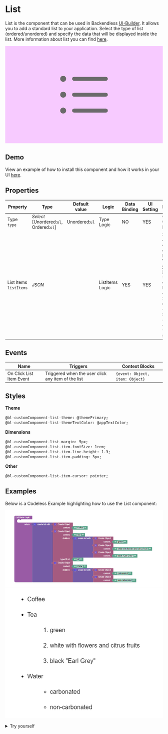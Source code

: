 # List

List is the component that can be used in Backendless [UI-Builder](https://backendless.com/developers/#ui-builder). It allows you to add a standard list to your application. Select the type of list (ordered/unordered) and specify the data that will be displayed inside the list.
More information about list you can find [here](https://developer.mozilla.org/en-US/docs/Web/HTML/Element/li).

<p align="center">
  <img src="./thumbnail.png" alt="main thumbnail" width="780"/>
</p>

## Demo

View an example of how to install this component and how it works in your UI [here](https://app.arcade.software/share/SzYth80Z7BiGfGK4U83C).

## Properties

| Property                    | Type                                         | Default value  | Logic           | Data Binding | UI Setting | Description                                                                                                                                                                                                          |
|-----------------------------|----------------------------------------------|----------------|-----------------|--------------|------------|----------------------------------------------------------------------------------------------------------------------------------------------------------------------------------------------------------------------|
| Type <br> `type`            | *Select* <br> [Unordered:`ul`, Ordered:`ol`] | Unordered:`ul` | Type Logic      | NO           | YES        | Controls the type of list(ul/ol).                                                                                                                                                                                    |
| List Items <br> `listItems` | *JSON*                                       |                | ListItems Logic | YES          | YES        | Specifies a JSON array containing data of the list items. Watch [Codeless Examples](#Examples). Signature of items list: `[ <Item> ]`. Signature of item: `{ content: String, children: [ <Item> ], type: String }`. |

## Events

| Name                     | Triggers                                           | Context Blocks                  |
|--------------------------|----------------------------------------------------|---------------------------------|
| On Click List Item Event | Triggered when the user click any item of the list | `{event: Object, item: Object}` |

## Styles

**Theme**
````
@bl-customComponent-list-theme: @themePrimary;
@bl-customComponent-list-themeTextColor: @appTextColor;
````

**Dimensions**
```
@bl-customComponent-list-margin: 5px;
@bl-customComponent-list-item-fontSize: 1rem;
@bl-customComponent-list-item-line-height: 1.3;
@bl-customComponent-list-item-padding: 3px;
```

**Other**
```
@bl-customComponent-list-item-cursor: pointer;
```

## Examples

Below is a Codeless Example highlighting how to use the List component:

![list data example](example-images/list-data-example.png)
![list data example view](example-images/list-data-example-view.png)

<details>
<summary>Try yourself</summary>

```
<block xmlns="http://www.w3.org/1999/xhtml" type="lists_create_with" id="l,E8eVLhb*x63^hP*la/" x="150.875" y="100"><mutation items="3"></mutation><value name="ADD0"><block type="create_object" id="lK@[V],7)GKBht*H9}5w"><mutation><properties><item id="property" prop-name="content"></item></properties></mutation><value name="create_object_mutator_container_properties_stack_property0"><block type="text" id="1-WlSJq.:K|!ZBS/pmRU"><field name="TEXT">Coffee</field></block></value></block></value><value name="ADD1"><block type="create_object" id="y-p_EQMEqsM+)qQ0|QT3"><mutation><properties><item id="property" prop-name="content"></item><item id="property" prop-name="children"></item><item id="property" prop-name="type"></item></properties></mutation><value name="create_object_mutator_container_properties_stack_property0"><block type="text" id="Cs~vab~EVSM?x[2C%evw"><field name="TEXT">Tea</field></block></value><value name="create_object_mutator_container_properties_stack_property1"><block type="lists_create_with" id="xg)hALvr^^o:(hzS^%oD"><mutation items="3"></mutation><value name="ADD0"><block type="create_object" id="t?!{!$)nn)v=p5n2BM-/"><mutation><properties><item id="property" prop-name="content"></item></properties></mutation><value name="create_object_mutator_container_properties_stack_property0"><block type="text" id="1gH0_`thfD#3|zQ3F-q3"><field name="TEXT">green</field></block></value></block></value><value name="ADD1"><block type="create_object" id="3]xTn`sDru3C^Ix#9!u+"><mutation><properties><item id="property" prop-name="content"></item></properties></mutation><value name="create_object_mutator_container_properties_stack_property0"><block type="text" id="mtU^H#1TZn19{8.$CF5("><field name="TEXT">white with flowers and citrus fruits</field></block></value></block></value><value name="ADD2"><block type="create_object" id="zJkLto=ydf4}`yWT5IRo"><mutation><properties><item id="property" prop-name="content"></item></properties></mutation><value name="create_object_mutator_container_properties_stack_property0"><block type="text" id="IVv6P;g~nB;KB0ppY!tu"><field name="TEXT">black "Earl Grey"</field></block></value></block></value></block></value><value name="create_object_mutator_container_properties_stack_property2"><block type="text" id="hppU.V;[zPM:/vUmpre{"><field name="TEXT">ol</field></block></value></block></value><value name="ADD2"><block type="create_object" id="RtqLQ-Q,S[MV9Tnr}J@`"><mutation><properties><item id="property" prop-name="content"></item><item id="property" prop-name="children"></item></properties></mutation><value name="create_object_mutator_container_properties_stack_property0"><block type="text" id="T$uN$kz~Z+VP)Jv9{A+T"><field name="TEXT">Water</field></block></value><value name="create_object_mutator_container_properties_stack_property1"><block type="lists_create_with" id="6?cxDbZMXN]KlK3,gi#!"><mutation items="2"></mutation><value name="ADD0"><block type="create_object" id=";4m+8p2KZDW*C}?)I?/L"><mutation><properties><item id="property" prop-name="content"></item></properties></mutation><value name="create_object_mutator_container_properties_stack_property0"><block type="text" id="2%dgUD%M7a,d}Nw^@2n}"><field name="TEXT">carbonated</field></block></value></block></value><value name="ADD1"><block type="create_object" id="RRFGu:]1TnWNGg`+b{QM"><mutation><properties><item id="property" prop-name="content"></item></properties></mutation><value name="create_object_mutator_container_properties_stack_property0"><block type="text" id=";[J=F_W,G[#43Ah/v./l"><field name="TEXT">non-carbonated</field></block></value></block></value></block></value></block></value></block>
```
</details>
